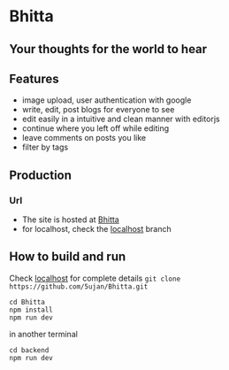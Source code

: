 # Bhitta 
## Your thoughts for the world to hear

## Features 
- image upload, user authentication with google
- write, edit, post blogs for everyone to see
- edit easily in a intuitive and clean manner with editorjs
- continue where you left off while editing
- leave comments on posts you like
- filter by tags


## Production
### Url
- The site is hosted at [Bhitta](https://5ujan.github.io/Bhitta)
- for localhost, check the [localhost](https://github.com/5ujan/Bhitta/tree/localhost) branch

## How to build and run 
Check [localhost](https://github.com/5ujan/Bhitta/tree/localhost) for complete details
```git clone https://github.com/5ujan/Bhitta.git```  
 ```
cd Bhitta
npm install
npm run dev
```
in another terminal
 ```
cd backend    
npm run dev
 ```
